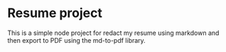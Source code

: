 # Resume project

This is a simple node project for redact my resume using markdown and then export to PDF using the md-to-pdf library.
